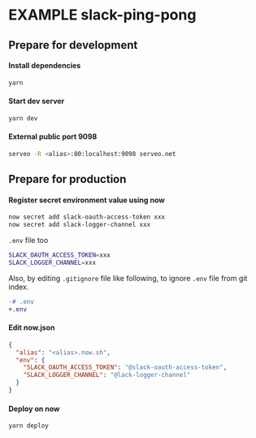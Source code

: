 # EXAMPLE slack-ping-pong

## Prepare for development

#### Install dependencies

```sh
yarn
```

#### Start dev server

```sh
yarn dev
```

#### External public port 9098

```sh
serveo -R <alias>:80:localhost:9098 serveo.net
```

## Prepare for production

#### Register secret environment value using now

```sh
now secret add slack-oauth-access-token xxx
now secret add slack-logger-channel xxx
```

`.env` file too

```sh
SLACK_OAUTH_ACCESS_TOKEN=xxx
SLACK_LOGGER_CHANNEL=xxx
```

Also, by editing `.gitignore` file like following, to ignore `.env` file from git index.

```diff
-# .env
+.env
```

#### Edit now.json

```json
{
  "alias": "<alias>.now.sh",
  "env": {
    "SLACK_OAUTH_ACCESS_TOKEN": "@slack-oauth-access-token",
    "SLACK_LOGGER_CHANNEL": "@lack-logger-channel"
  }
}
```

#### Deploy on now

```sh
yarn deploy
```
